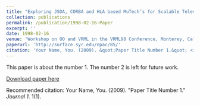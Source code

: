```yaml
---
title: "Exploring JSDA, CORBA and HLA based MuTech’s for Scalable Televirtual (TVR) Environments"
collection: publications
permalink: /publication/1998-02-16-Paper
excerpt: ''
date: 1998-02-16
venue: 'Workshop on OO and VRML in the VRML98 Conference, Monterey, California on Feb 16-19,1998'
paperurl: 'http://surface.syr.edu/npac/85/'
citation: 'Your Name, You. (2009). &quot;Paper Title Number 1.&quot; <i>Journal 1</i>. 1(1).'
---
```

This paper is about the number 1. The number 2 is left for future work.

[Download paper here](http://surface.syr.edu/npac/85/)

Recommended citation: Your Name, You. (2009). "Paper Title Number 1." <i>Journal 1</i>. 1(1).

